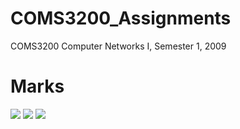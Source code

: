 # COMS3200_Assignments
COMS3200 Computer Networks I, Semester 1, 2009

# Marks
![](.Marks/a1.png)
![](.Marks/a2.png)
![](.Marks/a3.png)
